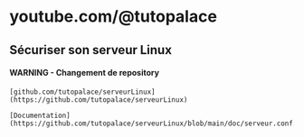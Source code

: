 # youtube.com/@tutopalace

## Sécuriser son serveur Linux 
#### WARNING - Changement de repository 


    [github.com/tutopalace/serveurLinux](https://github.com/tutopalace/serveurLinux)
  
    [Documentation](https://github.com/tutopalace/serveurLinux/blob/main/doc/serveur.conf.md)

